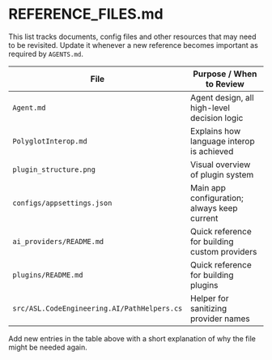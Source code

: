 # REFERENCE_FILES.md

This list tracks documents, config files and other resources that may need to be revisited. Update it whenever a new reference becomes important as required by `AGENTS.md`.

| File | Purpose / When to Review |
|------|--------------------------|
| `Agent.md` | Agent design, all high-level decision logic |
| `PolyglotInterop.md` | Explains how language interop is achieved |
| `plugin_structure.png` | Visual overview of plugin system |
| `configs/appsettings.json` | Main app configuration; always keep current |
| `ai_providers/README.md` | Quick reference for building custom providers |
| `plugins/README.md` | Quick reference for building plugins |
| `src/ASL.CodeEngineering.AI/PathHelpers.cs` | Helper for sanitizing provider names |

Add new entries in the table above with a short explanation of why the file might be needed again.
